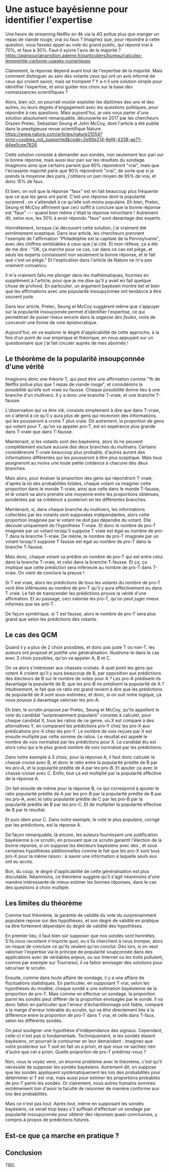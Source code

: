 # Une astuce bayésienne pour identifier l'expertise

Une heure de streaming Netflix en 4k via la 4G pollue plus 
que manger un repas de viande rouge, vrai ou faux ?
Imaginez que, pour répondre à cette question, 
vous fassiez appel au vote du grand public,
qui répond vrai à 70%, et faux à 30%.
Faut-il suivre l'avis de la majorité ?  
https://agirpourlatransition.ademe.fr/particuliers/bureau/calculez-lempreinte-carbone-usages-numeriques

Clairement, la réponse dépend avant tout de l'expertise de la majorité.
Mais comment distinguer au sein des votants ceux qui ont un avis informé
de ceux qui croient savoir, mais se trompent ?
Y a-t-il une solution simple pour identifier l'expertise,
et ainsi guider nos choix sur la base des connaissances scientifiques ?

Alors, bien sûr, on pourrait vouloir exploiter les diplômes des uns et des autres,
ou leurs degrés d'engagement avec les questions politiques,
pour répondre à ces questions.
Mais aujourd'hui, je vais vous parler d'une solution absolument remarquable,
découverte en 2017 par les chercheurs Drazen Prelec, Sebastian Seung et John McCoy,
dont l'article a été publié dans la prestigieuse revue scientifique Nature.  
https://www.nature.com/articles/nature21054?error=cookies_not_supported&code=2e90e214-6ef4-4338-ae71-d4ee5cee7826

Cette solution consiste à demander aux sondés,
non seulement leur pari sur la bonne réponse,
mais aussi leur pari sur les résultats du sondage.
Imaginons ainsi que certains parient que 60% répondront "vrai",
mais que l'écrasante majorité parie que 90% répondront "vrai",
de sorte que si je prends la moyenne des paris, 
j'obtiens un pari moyen de 85% de vrai, et donc 15% de faux.

Et bien, on voit que la réponse "faux" est en fait beaucoup plus fréquente
que ce que les gens ont parié.
C'est une réponse dont la popularité surprend :
on s'attendait à ce qu'elle soit moins populaire.
Eh bien, Prelec, Seung et McCoy affirment que ceci suffit à conclure
que la bonne réponse est "faux" --- quand bien même c'était la réponse minoritaire !
Autrement dit, selon eux, les 30% à avoir répondu "faux" sont davantage des experts.

Honnêtement, lorsque j'ai découvert cette solution,
j'ai vraiment été extrêmement sceptique.
Dans leur article, les chercheurs prennent l'exemple de l'affirmation 
"Philadelphie est la capitale de la Pennsylvanie",
avec des chiffres semblables à ceux que j'ai cité.
Et mon réflexe, ça a été de me dire : 
"OK, ça marche pour ce cas, car dans ce cas est piège,
et seuls les experts connaissent non seulement la bonne réponse, 
et le fait que c'est un piège."
Et l'explication dans l'article de Nature ne m'a pas vraiment convaincu.

Il m'a vraiment fallu me plonger dans les mathématiques, 
fournies en supplément à l'article,
pour que je me dise qu'il y avait en fait quelque chose de profond.
En particulier, un argument bayésien montre bel et bien 
que les affirmations avec une popularité insoupçonnée
ont tendance à être souvent juste.

Dans leur article, Prelec, Seung et McCoy suggèrent même
que s'appuyer sur la popularité insouçonnée permet d'identifier l'expertise,
ce qui permettrait de puiser mieux encore dans la *sagesse des foules*,
voire de concevoir une forme de vote épistocratique.

Aujourd'hui, on va explorer le degré d'applicabilité de cette approche,
à la fois d'un point de vue empirique et théorique,
en nous appuyant sur un questionnaire que j'ai fait circuler auprès de mes abonnés !


## Le théorème de la popularité insoupçonnée d'une vérité

Imaginons donc une théorie T,
qui peut être une affirmation comme 
"1h de Netflix pollue plus que 1 repas de viande rouge",
et considérons la possibilité qu'elle soit vraie ou fausse.
Chaque possibilité donne lieu à une branche d'un multivers.
Il y a donc une branche T-vraie, et une branche T-fausse.

L'observation qui va être clé,
consiste simplement à dire que dans T-vraie,
on s'attend à ce qu'il y aura plus de gens qui recevront des informations,
qui les pousseront à croire T plus vraie.
Dit autrement, la proportion de gens qui votent pour T, 
qu'on va appeler pro-T,
est en espérance plus grande dans T-vraie que dans T-fausse.

Maintenant, si les votants sont des bayésiens,
alors ils ne peuvent complètement exclure aucune des deux branches du multivers.
Certains considèreront T-vraie beaucoup plus probable,
d'autres auront des informations différentes qui les pousseront à être plus sceptique.
Mais tous assigneront au moins une toute petite crédence à chacune des deux branches.

Mais alors, pour évaluer la proportion des gens qui répondront T-vraie,
d'après la loi des probabilités totales,
chaque votant va imaginer cette proportion dans le monde T-vraie,
ainsi que celle dans le monde T-fausse,
et le votant va alors prendre une moyenne entre les proportions obtenues,
pondérées par sa crédence a posteriori en les différentes branches.

Maintenant, si, dans chaque branche du multivers, 
les informations collectées par les votants sont supposées indépendantes, 
alors cette proportion imaginée par le votant ne doit pas dépendre du votant.
Elle découle uniquement de l'hypothèse T-vraie.
Et donc le nombre de pro-T imaginée par un votant lorsqu'il suppose T vraie
est égal au nombre de pro-T dans la branche T-vraie.
De même, le nombre de pro-T imaginée par un votant lorsqu'il suppose T fausse
est égal au nombre de pro-T dans la branche T-fausse.

Mais donc, chaque votant va prédire un nombre de pro-T 
qui est entre celui dans la branche T-vraie, et celui dans la branche T-fausse.
Et ça, ça implique que cette prédiction sera inférieure au nombre de pro-T dans T-vraie.
On vient de conclure la preuve !

Si T est vraie, 
alors les prédictions de tous les votants du nombre de pro-T
vont être inférieures au nombre de pro-T qu'il y aura effectivement eu dans T vraie.
Le fait de transcender les prédictions prouve la vérité d'une affirmation.
Et au passage, ceci valorise les pro-T,
qu'on peut juger mieux informés que les anti-T.

De façon symétrique, si T est fausse,
alors le nombre de pro-T sera plus grand que selon les prédictions des votants.


## Le cas des QCM

Quand il y a plus de 2 choix possibles,
et donc pas juste T ou non-T,
les auteurs ont proposé et justifié une généralisation.
Illustrons-le dans le cas avec 3 choix possibles, qu'on va appeler A, B et C.

On va alors s'intéresser aux chassés-croisés.
À quel point les gens qui votent A croient qu'il y aura beaucoup de B,
par opposition aux prédictions des électeurs de B sur le nombre de votes pour A ?
Les pro-A prédisent-ils davantage la popularité de B,
que les pro-B ne prédisent la popularité de A ?
Intuitivement, le fait que ce ratio est grand revient à dire que
les prédictions de popularité de A sont sous-estimées,
et donc, si on suit notre logique, ça nous pousse à davantage valoriser les pro-A.

Eh bien, le scrutin proposé par Prelec, Seung et McCoy,
qu'ils appellent le vote du candidat "surprenamment populaire"
consiste à calculer, pour chaque candidat X,
tous les ratios de ce genre, où X est comparé à des alternatives Y,
en comparant les prédictions pro-Y chez les pro-X aux prédications pro-X chez les pro-Y.
Le nombre de voix reçues par X est ensuite multiplié par cette somme de ratios.
Le résultat est appelé le nombre de voix normalisé par les prédictions pour X.
Le candidat élu est alors celui qui a le plus grand nombre de voix normalisé par les prédictions.

Dans notre exemple à 3 choix, 
pour la réponse A, 
il faut donc calculer le chassé-croisé avec B,
et donc le ratio entre la popularité prédite de B par les pro-A,
et la popularité prédite de A par les pro-B.
Et ajouter ça avec le chassé-croisé avec C.
Enfin, tout ça est multiplié par la popularité effective de la réponse A.

On fait ensuite de même pour la réponse B,
ce qui correspond à ajouter le ratio popularité prédite de A par les pro-B 
par la popularité prédite de B par les pro-A,
avec le ratio popularité prédite de C par les pro-B 
par la popularité prédite de B par les pro-C.
Et de multiplier la popularité effective de B par le résultat.

Et puis idem pour C.
Dans notre exemple, le vote le plus populaire, corrigé par les prédictions, est la réponse A.

De façon remarquable, là encore,
les auteurs fournissent une justification bayésienne à ce scrutin,
en prouvant que ce scrutin garantit l'élection de la bonne réponse,
si on suppose les électeurs bayésiens avec des ,
et sous certaines hypothèses additionnelles comme le fait 
que les pro-X sont tous pro-X pour la même raison : 
à savoir une information à laquelle seuls eux ont eu accès.

Bon, du coup, le degré d'applicabilité de cette généralisation est plus discutable.
Néanmoins, ce théorème suggère qu'il s'agit néanmoins d'une manière intéressante
de mieux estimer les bonnes réponses, dans le cas des questions à choix multiple.


## Les limites du théorème

Comme tout théorème, 
la garantie de validité du vote du surprenamment populaire
repose sur des hypothèses,
et son degré de validité en pratique va être fortement dépendant
du degré de validité des hypothèses.

En premier lieu, il faut bien sûr supposer que nos sondés sont honnêtes.
S'ils nous racontent n'importe quoi,
ou s'ils cherchent à nous tromper,
alors on risque de conclure ce qu'ils veulent qu'on conclut.
Dès lors, si on veut valoriser l'expertise 
via le principe de popularité soupçonnée 
dans des applications avec de véritables enjeux,
ou sur Internet où les trolls pullulent,
comme par exemple sur Tournesol,
il va falloir envisager des solutions pour sécuriser le scrutin.

Ensuite, comme dans toute affaire de sondage,
il y a une affaire de fluctuations statistiques.
En particulier, en supposant T vrai,
selon les hypothèses du modèle,
chaque sondé a une estimation bayésienne de la proportion de pro-T.
Mais comme on effectue un sondage, 
la proportion parmi les sondés peut différer de la proportion envisagée par le sondé.
Il va donc falloir en particulier que l'erreur d'échantillonnage soit faible,
comparé à la marge d'erreur tolérable du scrutin,
qui va être directement liée à la différence 
entre la proportion de pro-T dans T vrai,
et celle dans T-faux,
selon les différents sondés.

On peut souligner une hypothèse d'indépendance des signaux.
Cependant, celle-ci n'est pas si fondamentale.
Techniquement, si les sondés étaient bayésiens,
on pourrait la contourner en leur demandant :
imaginez que votre postérieur sur T soit en fait un a priori,
et que vous ne sachiez rien d'autre que cet a priori.
Quelle proportion de pro-T prédiriez-vous ?

Non, vous le voyez venir, un énorme problème avec le théorème,
c'est qu'il nécessite de supposer les sondés bayésiens.
Autrement dit, on suppose que les sondés appliquent systématiquement
les lois des probabilités pour déterminer si T est vrai,
mais aussi pour estimer les proportions probables de pro-T parmi les sondés.
Or clairement, nous autres humains sommes extrêmement loin d'avoir 
la faculté de raisonner de manière conforme aux lois des probabilités.

Mais ce n'est pas tout.
Après tout, même en supposant les sondés bayésiens,
ce serait trop beau s'il suffisait d'effectuer un sondage par popularité insoupçonnée
pour obtenir des réponses quasi-conclusives,
y compris à propos de prédictions futures.


## Est-ce que ça marche en pratique ?




## Conclusion

TBD.

